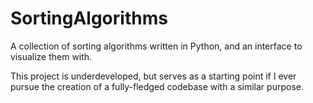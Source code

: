 # SortingAlgorithms
A collection of sorting algorithms written in Python, and an interface to visualize them with.

This project is underdeveloped, but serves as a starting point if I ever pursue the creation of a fully-fledged codebase with a similar purpose.
